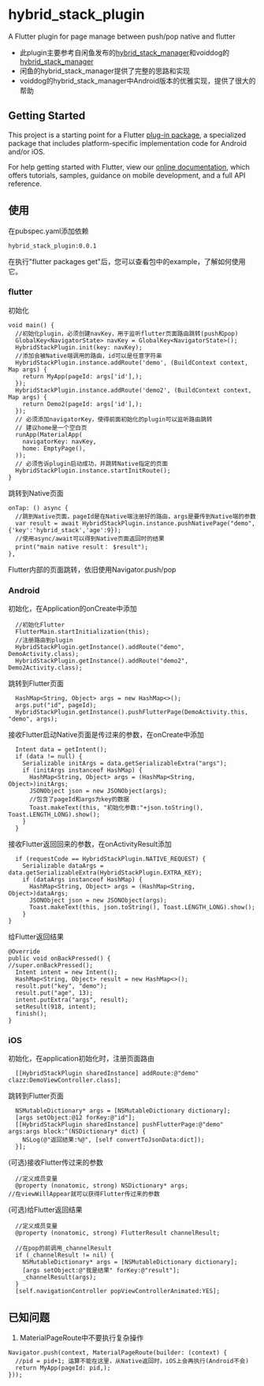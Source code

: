 # hybrid_stack_plugin

A Flutter plugin for page manage between push&#x2F;pop native and flutter

- 此plugin主要参考自闲鱼发布的[hybrid_stack_manager](https://github.com/alibaba-flutter/hybrid_stack_manager)和voiddog的[hybrid_stack_manager](https://github.com/voiddog/hybrid_stack_manager)
- 闲鱼的hybrid_stack_manager提供了完整的思路和实现
- voiddog的hybrid_stack_manager中Android版本的优雅实现，提供了很大的帮助

## Getting Started

This project is a starting point for a Flutter
[plug-in package](https://flutter.io/developing-packages/),
a specialized package that includes platform-specific implementation code for
Android and/or iOS.

For help getting started with Flutter, view our 
[online documentation](https://flutter.io/docs), which offers tutorials, 
samples, guidance on mobile development, and a full API reference.


## 使用
在pubspec.yaml添加依赖

    hybrid_stack_plugin:0.0.1
在执行"flutter packages get"后，您可以查看包中的example，了解如何使用它。

### flutter
初始化
```
void main() {
  //初始化plugin，必须创建navKey，用于监听flutter页面路由跳转(push和pop)
  GlobalKey<NavigatorState> navKey = GlobalKey<NavigatorState>();
  HybridStackPlugin.init(key: navKey);
  //添加会被Native端调用的路由，id可以是任意字符串
  HybridStackPlugin.instance.addRoute('demo', (BuildContext context, Map args) {
    return MyApp(pageId: args['id'],);
  });
  HybridStackPlugin.instance.addRoute('demo2', (BuildContext context, Map args) {
    return Demo2(pageId: args['id'],);
  });
  // 必须添加navigatorKey，使得前面初始化的plugin可以监听路由跳转
  // 建议home是一个空白页
  runApp(MaterialApp(
    navigatorKey: navKey,
    home: EmptyPage(),
  ));
  // 必须告诉plugin启动成功，并跳转Native指定的页面
  HybridStackPlugin.instance.startInitRoute();
}
```
跳转到Native页面
```
onTap: () async {
  //跳到Native页面，pageId是在Native端注册好的路由，args是要传到Native端的参数
  var result = await HybridStackPlugin.instance.pushNativePage("demo", {'key':'hybrid_stack','age':9});
  //使用async/await可以得到Native页面返回时的结果
  print("main native result： $result");
},
```
Flutter内部的页面跳转，依旧使用Navigator.push/pop


### Android
初始化，在Application的onCreate中添加
```
  //初始化Flutter
  FlutterMain.startInitialization(this);
  //注册路由到plugin
  HybridStackPlugin.getInstance().addRoute("demo", DemoActivity.class);
  HybridStackPlugin.getInstance().addRoute("demo2", Demo2Activity.class);
```
跳转到Flutter页面
```
  HashMap<String, Object> args = new HashMap<>();
  args.put("id", pageId);
  HybridStackPlugin.getInstance().pushFlutterPage(DemoActivity.this, "demo", args);
```
接收Flutter启动Native页面是传过来的参数，在onCreate中添加
```
  Intent data = getIntent();
  if (data != null) {
    Serializable initArgs = data.getSerializableExtra("args");
    if (initArgs instanceof HashMap) {
      HashMap<String, Object> args = (HashMap<String, Object>)initArgs;
      JSONObject json = new JSONObject(args);
      //包含了pageId和args为key的数据
      Toast.makeText(this, "初始化参数:"+json.toString(), Toast.LENGTH_LONG).show();
    }
  }
```
接收Flutter返回回来的参数，在onActivityResult添加
```
  if (requestCode == HybridStackPlugin.NATIVE_REQUEST) {
    Serializable dataArgs = data.getSerializableExtra(HybridStackPlugin.EXTRA_KEY);
    if (dataArgs instanceof HashMap) {
      HashMap<String, Object> args = (HashMap<String, Object>)dataArgs;
      JSONObject json = new JSONObject(args);
      Toast.makeText(this, json.toString(), Toast.LENGTH_LONG).show();
    }
}
```
给Flutter返回结果
```
@Override
public void onBackPressed() {
//super.onBackPressed();
  Intent intent = new Intent();
  HashMap<String, Object> result = new HashMap<>();
  result.put("key", "demo");
  result.put("age", 13);
  intent.putExtra("args", result);
  setResult(918, intent);
  finish();
}
```

### iOS
初始化，在application初始化时，注册页面路由
```
  [[HybridStackPlugin sharedInstance] addRoute:@"demo" clazz:DemoViewController.class];
```
跳转到Flutter页面
```
  NSMutableDictionary* args = [NSMutableDictionary dictionary];
  [args setObject:@12 forKey:@"id"];
  [[HybridStackPlugin sharedInstance] pushFlutterPage:@"demo" args:args block:^(NSDictionary* dict) {
    NSLog(@"返回结果:%@", [self convertToJsonData:dict]);
  }];
```
(可选)接收Flutter传过来的参数
```
  //定义成员变量
  @property (nonatomic, strong) NSDictionary* args;
//在viewWillAppear就可以获得Flutter传过来的参数
```
(可选)给Flutter返回结果
```
  //定义成员变量
  @property (nonatomic, strong) FlutterResult channelResult;
```
```
  //在pop的前调用_channelResult
  if (_channelResult != nil) {
    NSMutableDictionary* args = [NSMutableDictionary dictionary];
    [args setObject:@"我是结果" forKey:@"result"];
    _channelResult(args);
  }
  [self.navigationController popViewControllerAnimated:YES];
```


## 已知问题
1. MaterialPageRoute中不要执行复杂操作
```
Navigator.push(context, MaterialPageRoute(builder: (context) {
  //pid = pid+1; 运算不能在这里，从Native返回时，iOS上会再执行(Android不会)
  return MyApp(pageId: pid,);
}));
```